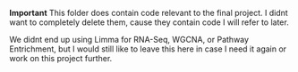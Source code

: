 **Important**
This folder does contain code relevant to the final project. I didnt want to completely delete them, cause they contain code I will refer to later.

We didnt end up using Limma for RNA-Seq, WGCNA, or Pathway Entrichment, but I would still like to leave this here in case I need it again or work on this project further.  


